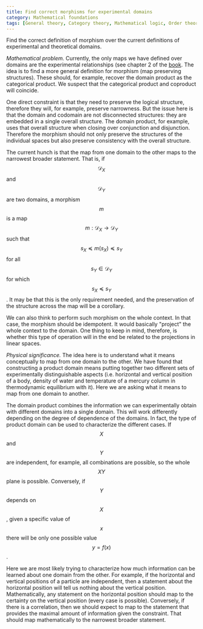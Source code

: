 ```yaml
---
title: Find correct morphisms for experimental domains
category: Mathematical foundations
tags: [General theory, Category theory, Mathematical logic, Order theory]
---
```

Find the correct definition of morphism over the current definitions of experimental and theoretical domains.

*Mathematical problem.* Currently, the only maps we have defined over domains
are the experimental relationships (see chapter 2 of the [book](https://assumptionsofphysics.org/book).
The idea is to find a more general definition for morphism (map preserving structures). These should,
for example, recover the domain product as the categorical product. We suspect that
the categorical product and coproduct will coincide.

One direct constraint is that they need to preserve the logical structure, therefore
they will, for example, preserve narrowness. But the issue here is that the domain and
codomain are not disconnected structures: they are embedded in a single overall structure.
The domain product, for example, uses that overall structure when closing over conjunction
and disjunction. Therefore the morphism should not only preserve the structures of
the individual spaces but also preserve consistency with the overall structure.

The current hunch is that the map from one domain to the other maps to the narrowest broader statement.
That is, if $$\mathcal{D}_X$$ and $$\mathcal{D}_Y$$ are two domains, a morphism $$m$$ is a
map $$m : \mathcal{D}_X \to \mathcal{D}_Y$$ such that $$s_X \preccurlyeq m(s_X) \preccurlyeq s_Y$$ for
all $$s_Y \in \mathcal{D}_Y$$ for which $$s_X \preccurlyeq s_Y $$. It may be that this is
the only requirement needed, and the preservation of the structure across the map will be a
corollary.

We can also think to perform such morphism on the whole context. In that case, the morphism
should be idempotent. It would basically "project" the whole context to the domain. One
thing to keep in mind, therefore, is whether this type of operation will in the end be
related to the projections in linear spaces.

*Physical significance.* The idea here is to understand what it means conceptually
to map from one domain to the other. We have found that constructing a product domain
means putting together two different sets of experimentally distinguishable aspects (i.e.
horizontal and vertical position of a body, density of water and temperature of a mercury column
in thermodynamic equilibrium with it). Here we are asking what it means to map
from one domain to another.

The domain product combines the information we can experimentally obtain with different domains
into a single domain. This will work differently depending on the degree of dependence
of the domains. In fact, the type of product domain can be used to characterize the
different cases. If $$X$$ and $$Y$$ are independent, for example,
all combinations are possible, so the whole $$XY$$ plane is possible.
Conversely, if $$Y$$ depends on $$X$$, given a specific value of $$x$$ there will
be only one possible value $$y=f(x)$$.

Here we are most likely trying to characterize how much information can be learned about
one domain from the other. For example, if the horizontal and vertical positions of a particle
are independent, then a statement about the horizontal position will tell us nothing
about the vertical position. Mathematically, any statement on the horizontal position should
map to the certainty on the vertical position (every case is possible). Conversely,
if there is a correlation, then we should expect to map to the statement that provides the
maximal amount of information given the constraint. That should map mathematically to the narrowest
broader statement.
